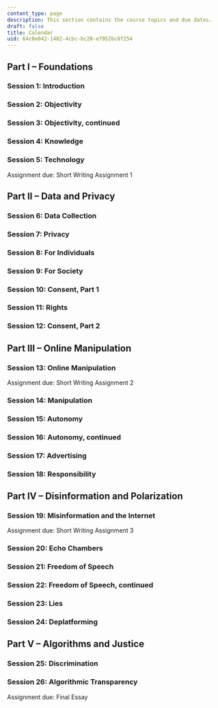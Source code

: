 ```yaml
---
content_type: page
description: This section contains the course topics and due dates.
draft: false
title: Calendar
uid: 64c0e042-1482-4cbc-bc20-e7952bc8f254
---
```

## Part I – Foundations

### Session 1: Introduction

### Session 2: Objectivity

### Session 3: Objectivity, continued

### Session 4: Knowledge

### Session 5: Technology

Assignment due: Short Writing Assignment 1 

## Part II – Data and Privacy

### Session 6: Data Collection

### Session 7: Privacy

### Session 8: For Individuals

### Session 9: For Society

### Session 10: Consent, Part 1

### Session 11: Rights

### Session 12: Consent, Part 2

## Part III – Online Manipulation

### Session 13: Online Manipulation

Assignment due: Short Writing Assignment 2

### Session 14: Manipulation

### Session 15: Autonomy

### Session 16: Autonomy, continued

### Session 17: Advertising

### Session 18: Responsibility

## Part IV – Disinformation and Polarization

### Session 19: Misinformation and the Internet

Assignment due: Short Writing Assignment 3

### Session 20: Echo Chambers

### Session 21: Freedom of Speech

### Session 22: Freedom of Speech, continued

### Session 23: Lies

### Session 24: Deplatforming

## Part V – Algorithms and Justice

### Session 25: Discrimination

### Session 26: Algorithmic Transparency

Assignment due: Final Essay